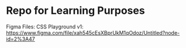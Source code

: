 # Repo for Learning Purposes

Figma Files:
CSS Playground v1: https://www.figma.com/file/xah545cEsXBprUkM1qOdoz/Untitled?node-id=2%3A47
